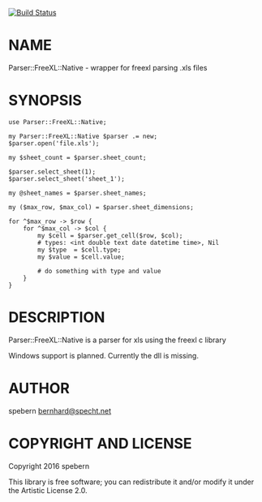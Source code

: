 [![Build Status](https://travis-ci.org/spebern/Parser-FreeXL-Native.svg?branch=master)](https://travis-ci.org/spebern/Parser-FreeXL-Native)

NAME
====

Parser::FreeXL::Native - wrapper for freexl parsing .xls files

SYNOPSIS
========

    use Parser::FreeXL::Native;

    my Parser::FreeXL::Native $parser .= new;
    $parser.open('file.xls');

    my $sheet_count = $parser.sheet_count;

    $parser.select_sheet(1);
    $parser.select_sheet('sheet_1');

    my @sheet_names = $parser.sheet_names;

    my ($max_row, $max_col) = $parser.sheet_dimensions;

    for ^$max_row -> $row {
        for ^$max_col -> $col {
            my $cell = $parser.get_cell($row, $col);
            # types: <int double text date datetime time>, Nil
            my $type  = $cell.type;
            my $value = $cell.value;

            # do something with type and value
        }
    }

DESCRIPTION
===========

Parser::FreeXL::Native is a parser for xls using the freexl c library

Windows support is planned. Currently the dll is missing.

AUTHOR
======

spebern <bernhard@specht.net>

COPYRIGHT AND LICENSE
=====================

Copyright 2016 spebern

This library is free software; you can redistribute it and/or modify it under the Artistic License 2.0.
